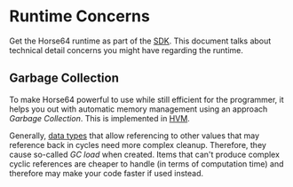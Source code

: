 
<!-- For license of this file, see LICENSE.md in the base folder. -->

Runtime Concerns
================

Get the Horse64 runtime as part of the [SDK](
/docs/Resources.md#sdk). This document talks about
technical detail concerns you might have regarding the
runtime.


Garbage Collection
------------------

To make Horse64 powerful to use while still efficient for the
programmer, it helps you out with automatic memory management
using an approach *Garbage Collection*. This is implemented
in [HVM](/docs/Resources.md#hvm).

Generally, [data types](/docs/Language%20Specs/Data%20Types.md) that
allow referencing to other values that may reference back in cycles
need more complex cleanup. Therefore, they cause so-called
*GC load* when created. Items that can't produce complex cyclic
references are cheaper to handle (in terms of computation time)
and therefore may make your code faster if used instead.

